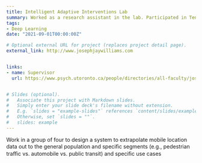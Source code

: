 ```yaml
---
title: Intelligent Adaptive Interventions Lab
summary: Worked as a research assistant in the lab. Participated in TenQ data analysis project and the Metaskills team.
tags:
- Deep Learning
date: "2021-09-01T00:00:00Z"

# Optional external URL for project (replaces project detail page).
external_link: http://www.josephjaywilliams.com


links:
- name: Supervisor  
  url: https://www.psych.utoronto.ca/people/directories/all-faculty/joseph-jay-williams


# Slides (optional).
#   Associate this project with Markdown slides.
#   Simply enter your slide deck's filename without extension.
#   E.g. `slides = "example-slides"` references `content/slides/example-slides.md`.
#   Otherwise, set `slides = ""`.
#   slides: example
---
```


Work in a group of four to design a system to extrapolate mobile location data out to the general population and speciﬁc segments (e.g., pedestrian traﬃc vs. automobile vs. public transit) and speciﬁc use cases
